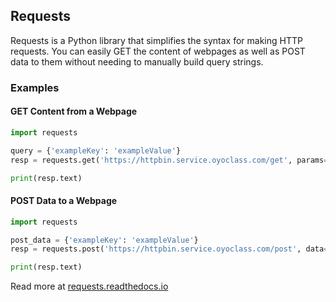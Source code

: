 ## Requests

Requests is a Python library that simplifies the syntax for making HTTP 
requests. You can easily GET the content of webpages as well as POST data to
them without needing to manually build query strings.

### Examples

#### GET Content from a Webpage

```python
import requests

query = {'exampleKey': 'exampleValue'}
resp = requests.get('https://httpbin.service.oyoclass.com/get', params=query)

print(resp.text)
```

#### POST Data to a Webpage
```python
import requests

post_data = {'exampleKey': 'exampleValue'}
resp = requests.post('https://httpbin.service.oyoclass.com/post', data=post_data)

print(resp.text)
```

Read more at <a href="https://requests.readthedocs.io/en/latest/">requests.readthedocs.io</a>